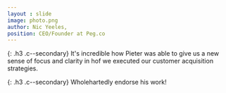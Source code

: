 ```yaml
---
layout : slide
image: photo.png
author: Nic Yeeles,
position: CEO/Founder at Peg.co
---
```


{: .h3 .c--secondary}
It's incredible how Pieter was able to give us a new sense of focus and clarity in hof we executed our customer acquisition strategies.

{: .h3 .c--secondary}
Wholehartedly endorse his work!
